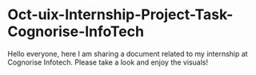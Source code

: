 # Oct-uix-Internship-Project-Task-Cognorise-InfoTech
Hello everyone, here I am sharing a document related to my internship at Cognorise Infotech. Please take a look and enjoy the visuals!
